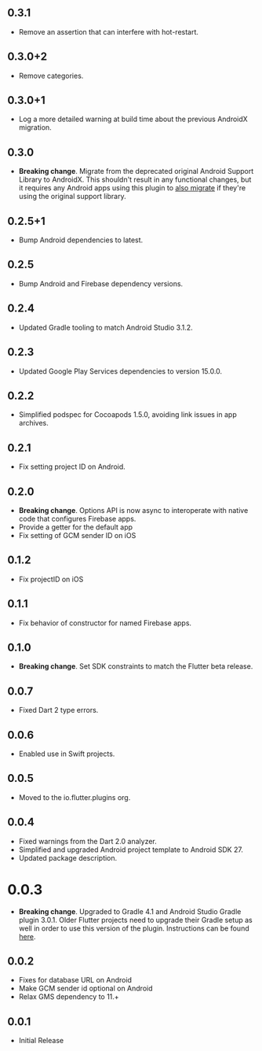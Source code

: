 ## 0.3.1

* Remove an assertion that can interfere with hot-restart.

## 0.3.0+2

* Remove categories.

## 0.3.0+1

* Log a more detailed warning at build time about the previous AndroidX
  migration.

## 0.3.0

* **Breaking change**. Migrate from the deprecated original Android Support
  Library to AndroidX. This shouldn't result in any functional changes, but it
  requires any Android apps using this plugin to [also
  migrate](https://developer.android.com/jetpack/androidx/migrate) if they're
  using the original support library.

## 0.2.5+1

* Bump Android dependencies to latest.

## 0.2.5

* Bump Android and Firebase dependency versions.

## 0.2.4

* Updated Gradle tooling to match Android Studio 3.1.2.

## 0.2.3

* Updated Google Play Services dependencies to version 15.0.0.

## 0.2.2

* Simplified podspec for Cocoapods 1.5.0, avoiding link issues in app archives.

## 0.2.1

* Fix setting project ID on Android.

## 0.2.0

* **Breaking change**. Options API is now async to interoperate with native code that configures Firebase apps.
* Provide a getter for the default app
* Fix setting of GCM sender ID on iOS

## 0.1.2

* Fix projectID on iOS

## 0.1.1

* Fix behavior of constructor for named Firebase apps.

## 0.1.0

* **Breaking change**. Set SDK constraints to match the Flutter beta release.

## 0.0.7

* Fixed Dart 2 type errors.

## 0.0.6

* Enabled use in Swift projects.

## 0.0.5

* Moved to the io.flutter.plugins org.

## 0.0.4

* Fixed warnings from the Dart 2.0 analyzer.
* Simplified and upgraded Android project template to Android SDK 27.
* Updated package description.

# 0.0.3

* **Breaking change**. Upgraded to Gradle 4.1 and Android Studio Gradle plugin
  3.0.1. Older Flutter projects need to upgrade their Gradle setup as well in
  order to use this version of the plugin. Instructions can be found
  [here](https://github.com/flutter/flutter/wiki/Updating-Flutter-projects-to-Gradle-4.1-and-Android-Studio-Gradle-plugin-3.0.1).

## 0.0.2

* Fixes for database URL on Android
* Make GCM sender id optional on Android
* Relax GMS dependency to 11.+

## 0.0.1

* Initial Release
